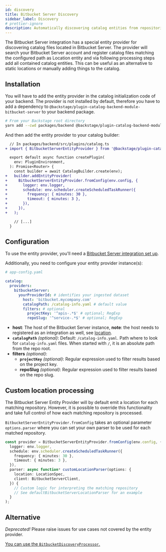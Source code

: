 ```yaml
---
id: discovery
title: Bitbucket Server Discovery
sidebar_label: Discovery
# prettier-ignore
description: Automatically discovering catalog entities from repositories in Bitbucket Server
---
```


The Bitbucket Server integration has a special entity provider for discovering
catalog files located in Bitbucket Server.
The provider will search your Bitbucket Server account and register catalog files matching the configured path
as Location entity and via following processing steps add all contained catalog entities.
This can be useful as an alternative to static locations or manually adding things to the catalog.

## Installation

You will have to add the entity provider in the catalog initialization code of your
backend. The provider is not installed by default, therefore you have to add a
dependency to `@backstage/plugin-catalog-backend-module-bitbucket-server` to your backend
package.

```bash
# From your Backstage root directory
yarn add --cwd packages/backend @backstage/plugin-catalog-backend-module-bitbucket-server
```

And then add the entity provider to your catalog builder:

```diff
  // In packages/backend/src/plugins/catalog.ts
+ import { BitbucketServerEntityProvider } from '@backstage/plugin-catalog-backend-module-bitbucket-server';

  export default async function createPlugin(
    env: PluginEnvironment,
  ): Promise<Router> {
    const builder = await CatalogBuilder.create(env);
+   builder.addEntityProvider(
+     BitbucketServerEntityProvider.fromConfig(env.config, {
+       logger: env.logger,
+       schedule: env.scheduler.createScheduledTaskRunner({
+         frequency: { minutes: 30 },
+         timeout: { minutes: 3 },
+       }),
+     }),
+   );

    // [...]
  }
```

## Configuration

To use the entity provider, you'll need a [Bitbucket Server integration set up](locations.md).

Additionally, you need to configure your entity provider instance(s):

```yaml
# app-config.yaml

catalog:
  providers:
    bitbucketServer:
      yourProviderId: # identifies your ingested dataset
        host: 'bitbucket.mycompany.com'
        catalogPath: /catalog-info.yaml # default value
        filters: # optional
          projectKey: '^apis-.*$' # optional; RegExp
          repoSlug: '^service-.*$' # optional; RegExp
```

- **host**:
  The host of the Bitbucket Server instance, **note**: the host needs to registered as an integration as well, see [location](locations.md).
- **`catalogPath`** _(optional)_:
  Default: `/catalog-info.yaml`.
  Path where to look for `catalog-info.yaml` files.
  When started with `/`, it is an absolute path from the repo root.
- **filters** _(optional)_:
  - **`projectKey`** _(optional)_:
    Regular expression used to filter results based on the project key.
  - **repoSlug** _(optional)_:
    Regular expression used to filter results based on the repo slug.

## Custom location processing

The Bitbucket Server Entity Provider will by default emit a location for each
matching repository. However, it is possible to override this functionality and take full control of how each
matching repository is processed.

`BitbucketServerEntityProvider.fromConfig` takes an optional parameter
`options.parser` where you can set your own parser to be used for each matched
repository.

```typescript
const provider = BitbucketServerEntityProvider.fromConfig(env.config, {
  logger: env.logger,
  schedule: env.scheduler.createScheduledTaskRunner({
    frequency: { minutes: 30 },
    timeout: { minutes: 3 },
  }),
  parser: async function* customLocationParser(options: {
    location: LocationSpec,
    client: BitbucketServerClient,
  }) {
    // Custom logic for interpreting the matching repository
    // See defaultBitbucketServerLocationParser for an example
  }
);
```

## Alternative

_Deprecated!_ Please raise issues for use cases not covered by the entity provider.

[You can use the `BitbucketDiscoveryProcessor`.](../bitbucket/discovery.md#self-hosted-bitbucket-server)
